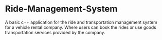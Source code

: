 # Ride-Management-System
 
A basic c++ application for the ride and transportation management system for a vehicle rental company. Where users can book the rides or use goods transportation services provided by the company.
